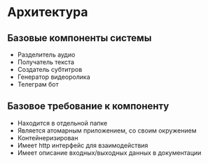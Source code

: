 # Архитектура

## Базовые компоненты системы
- Разделитель аудио
- Получатель текста
- Создатель субтитров
- Генератор видеоролика
- Телеграм бот


## Базовое требование к компоненту
- Находится в отдельной папке
- Является атомарным приложением, со своим окружением
- Контейнеризирован
- Имеет http интерфейс для взаимодействия
- Имеет описание входных/выходных данных в документации
